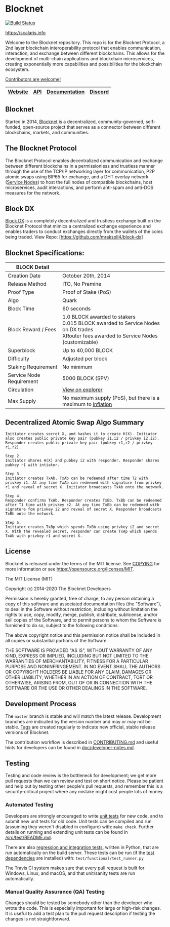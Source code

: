 Blocknet
=====================================

[![Build Status](https://travis-ci.org/mraksoll4/scalaris.svg?branch=4.0.0)](https://travis-ci.org/mraksoll4/scalaris)

https://scalaris.info

Welcome to the Blocknet repository. This repo is for the Blocknet Protocol, a 2nd layer blockchain interoperability protocol that enables communication, interaction, and exchange between different blockchains. This allows for the development of multi-chain applications and blockchain microservices, creating exponentially more capabilities and possibilities for the blockchain ecosystem.

[Contributors are welcome!](https://github.com/mraksoll4/scalaris/blob/master/CONTRIBUTING.md)

[Website](https://scalaris.info) | [API](https://api.scalaris.info) | [Documentation](https://docs.scalaris.info) | [Discord](https://discord.gg/2e6s7H8)
-------------|-------------|-------------|-------------

Blocknet
-------

Started in 2014, [Blocknet](https://docs.scalaris.info/project/introduction) is a decentralized, community-governed, self-funded, open-source project that serves as a connector between different blockchains, markets, and communities. 

The Blocknet Protocol
-------

The Blocknet Protocol enables decentralized communication and exchange between different blockchains in a permissionless and trustless manner through the use of the TCP/IP networking layer for communication, P2P atomic swaps using BIP65 for exchange, and a DHT overlay network ([Service Nodes](https://docs.scalaris.info/service-nodes/introduction)) to host the full nodes of compatible blockchains, host microservices, audit interactions, and perform anti-spam and anti-DOS measures for the network. 

Block DX
-------

[Block DX](https://docs.scalaris.info/blockdx/introduction) is a completely decentralized and trustless exchange built on the Blocknet Protocol that mimics a centralized exchange experience and enables traders to conduct exchanges directly from the wallets of the coins being traded. View Repo: [https://github.com/mraksoll4/block-dx]

Blocknet Specifications:
-------

| BLOCK Detail          |                    |
------------------------|--------------------
Creation Date           | October 20th, 2014
Release Method          | ITO, No Premine
Proof Type              | Proof of Stake (PoS)
Algo                    | Quark
Block Time              | 60 seconds
Block Reward / Fees     | 1.0 BLOCK awarded to stakers <br>0.015 BLOCK awarded to Service Nodes on DX trades <br>XRouter fees awarded to Service Nodes (customizable)
Superblock              | Up to 40,000 BLOCK
Difficulty              | Adjusted per block
Staking Requirement     | No minimum
Service Node Requirement| 5000 BLOCK (SPV)
Circulation             | [View on explorer](https://chainz.cryptoid.info/block/)
Max Supply              | No maximum supply (PoS), but there is a maximum to [inflation](https://docs.scalaris.info/blockchain/introduction/#inflation)


Decentralized Atomic Swap Algo Summary
-------

```Step1.
Initiator creates secret X, and hashes it to create H(X). Initiator also creates public private key pair (pubkey i1,i2 / privkey i2,i2). Responder creates public private key pair (pubkey r1,r2 / privkey r1,r2).

Step 2.
Initiator shares H(X) and pubkey i2 with responder. Responder shares pubkey r1 with intiator.

Step 3.
Initiator creates TxAb. TxAb can be redeemed after time T2 with privkey i1. At any time TxAb can redeemed with signature from privkey r1 and reveal of secret X. Initiator broadcasts TxAb onto the network.

Step 4.
Responder confirms TxAb. Responder creates TxBb. TxBb can be redeemed after T1 time with privkey r2. At any time TxBb can be redeemed with signature fom privkey i2 and reveal of secret X. Responder broadcasts TxBb onto the network.

Step 5.
Initiator creates TxBp which spends TxBb using privkey i2 and secret X. With the revealed secret, responder can create TxAp which spends TxAb with privkey r1 and secret X.
```

License
-------

Blocknet is released under the terms of the MIT license. See [COPYING](COPYING) for more
information or see https://opensource.org/licenses/MIT.

The MIT License (MIT)

Copyright (c) 2014-2020 The Blocknet Developers

Permission is hereby granted, free of charge, to any person obtaining a copy
of this software and associated documentation files (the "Software"), to deal
in the Software without restriction, including without limitation the rights
to use, copy, modify, merge, publish, distribute, sublicense, and/or sell
copies of the Software, and to permit persons to whom the Software is
furnished to do so, subject to the following conditions:

The above copyright notice and this permission notice shall be included in
all copies or substantial portions of the Software.

THE SOFTWARE IS PROVIDED "AS IS", WITHOUT WARRANTY OF ANY KIND, EXPRESS OR
IMPLIED, INCLUDING BUT NOT LIMITED TO THE WARRANTIES OF MERCHANTABILITY,
FITNESS FOR A PARTICULAR PURPOSE AND NONINFRINGEMENT. IN NO EVENT SHALL THE
AUTHORS OR COPYRIGHT HOLDERS BE LIABLE FOR ANY CLAIM, DAMAGES OR OTHER
LIABILITY, WHETHER IN AN ACTION OF CONTRACT, TORT OR OTHERWISE, ARISING FROM,
OUT OF OR IN CONNECTION WITH THE SOFTWARE OR THE USE OR OTHER DEALINGS IN
THE SOFTWARE.

Development Process
-------------------

The `master` branch is stable and will match the latest release. Development 
branches are indicated by the version number and may or may not be stable.
[Tags](https://github.com/mraksoll4/scalaris/tags) are created
regularly to indicate new official, stable release versions of Blocknet.

The contribution workflow is described in [CONTRIBUTING.md](CONTRIBUTING.md)
and useful hints for developers can be found in [doc/developer-notes.md](doc/developer-notes.md).

Testing
-------

Testing and code review is the bottleneck for development; we get more pull
requests than we can review and test on short notice. Please be patient and help out by testing
other people's pull requests, and remember this is a security-critical project where any mistake might cost people
lots of money.

### Automated Testing

Developers are strongly encouraged to write [unit tests](src/test/README.md) for new code, and to
submit new unit tests for old code. Unit tests can be compiled and run
(assuming they weren't disabled in configure) with: `make check`. Further details on running
and extending unit tests can be found in [/src/test/README.md](/src/test/README.md).

There are also [regression and integration tests](/test), written
in Python, that are run automatically on the build server.
These tests can be run (if the [test dependencies](/test) are installed) with: `test/functional/test_runner.py`

The Travis CI system makes sure that every pull request is built for Windows, Linux, and macOS, and that unit/sanity tests are run automatically.

### Manual Quality Assurance (QA) Testing

Changes should be tested by somebody other than the developer who wrote the
code. This is especially important for large or high-risk changes. It is useful
to add a test plan to the pull request description if testing the changes is
not straightforward.
